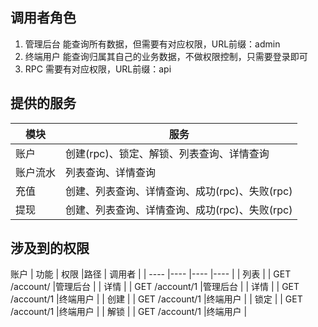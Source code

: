## 调用者角色
1. 管理后台  能查询所有数据，但需要有对应权限，URL前缀：admin
2. 终端用户 能查询归属其自己的业务数据，不做权限控制，只需要登录即可
3. RPC 需要有对应权限，URL前缀：api


## 提供的服务

| 模块 | 服务 |
| ---- | ---- |
|账户|创建(rpc)、锁定、解锁、列表查询、详情查询|
|账户流水|列表查询、详情查询|
|充值|创建、列表查询、详情查询、成功(rpc)、失败(rpc)|
|提现|创建、列表查询、详情查询、成功(rpc)、失败(rpc)|



## 涉及到的权限
账户
| 功能 | 权限 |路径 | 调用者 |
| ---- |---- |---- |---- |
|   列表  |  | GET /account/ |管理后台   |
|   详情  |  | GET /account/1 |管理后台   |
|   详情  |  | GET /account/1 |终端用户   |
|   创建  |  | GET /account/1 |终端用户   |
|   锁定  |  | GET /account/1 |终端用户   |
|   解锁  |  | GET /account/1 |终端用户   |

